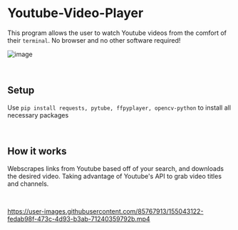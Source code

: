 # Youtube-Video-Player
This program allows the user to watch Youtube videos from the comfort of their `terminal`. No browser and no other software required!

![image](https://user-images.githubusercontent.com/85767913/155043423-5ce8aafd-1d9f-4b7f-acb4-fd9cdf3acad9.png)

<br>

## Setup

Use `pip install requests, pytube, ffpyplayer, opencv-python` to install all necessary packages

<br>

## How it works

Webscrapes links from Youtube based off of your search, and downloads the desired video. Taking advantage of Youtube's API to grab video titles and channels.

<br>

https://user-images.githubusercontent.com/85767913/155043122-fedab98f-473c-4d93-b3ab-71240359792b.mp4

